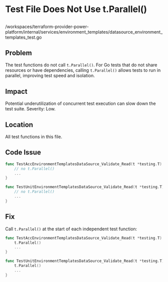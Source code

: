 # Test File Does Not Use t.Parallel()

##

/workspaces/terraform-provider-power-platform/internal/services/environment_templates/datasource_environment_templates_test.go

## Problem

The test functions do not call `t.Parallel()`. For Go tests that do not share resources or have dependencies, calling `t.Parallel()` allows tests to run in parallel, improving test speed and isolation.

## Impact

Potential underutilization of concurrent test execution can slow down the test suite. Severity: Low.

## Location

All test functions in this file.

## Code Issue

```go
func TestAccEnvironmentTemplatesDataSource_Validate_Read(t *testing.T) {
	// no t.Parallel()
	...
}

func TestUnitEnvironmentTemplatesDataSource_Validate_Read(t *testing.T) {
	// no t.Parallel()
	...
}
```

## Fix

Call `t.Parallel()` at the start of each independent test function:

```go
func TestAccEnvironmentTemplatesDataSource_Validate_Read(t *testing.T) {
	t.Parallel()
	...
}

func TestUnitEnvironmentTemplatesDataSource_Validate_Read(t *testing.T) {
	t.Parallel()
	...
}
```

